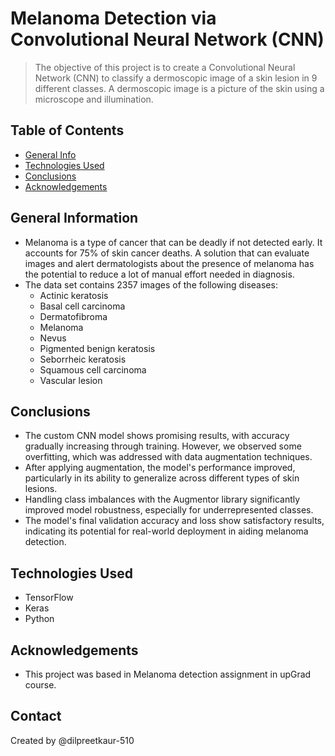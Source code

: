 # Melanoma Detection via Convolutional Neural Network (CNN)
> The objective of this project is to create a Convolutional Neural Network (CNN) to classify a dermoscopic image of a skin lesion in 9 different classes. A dermoscopic image is a picture of the skin using a microscope and illumination.


## Table of Contents
* [General Info](#general-information)
* [Technologies Used](#technologies-used)
* [Conclusions](#conclusions)
* [Acknowledgements](#acknowledgements)

<!-- You can include any other section that is pertinent to your problem -->

## General Information
- Melanoma is a type of cancer that can be deadly if not detected early. It accounts for 75% of skin cancer deaths. A solution that can evaluate images and alert dermatologists about the presence of melanoma has the potential to reduce a lot of manual effort needed in diagnosis.
- The data set contains 2357 images of the following diseases:
    * Actinic keratosis
    * Basal cell carcinoma
    * Dermatofibroma
    * Melanoma
    * Nevus
    * Pigmented benign keratosis
    * Seborrheic keratosis
    * Squamous cell carcinoma
    * Vascular lesion

<!-- You don't have to answer all the questions - just the ones relevant to your project. -->

## Conclusions
- The custom CNN model shows promising results, with accuracy gradually increasing through training. However, we observed some overfitting, which was addressed with data augmentation   techniques.
- After applying augmentation, the model's performance improved, particularly in its ability to generalize across different types of skin lesions.
- Handling class imbalances with the Augmentor library significantly improved model robustness, especially for underrepresented classes.
- The model's final validation accuracy and loss show satisfactory results, indicating its potential for real-world deployment in aiding melanoma detection.

<!-- You don't have to answer all the questions - just the ones relevant to your project. -->


## Technologies Used
- TensorFlow
- Keras
- Python

<!-- As the libraries versions keep on changing, it is recommended to mention the version of library used in this project -->

## Acknowledgements
- This project was based in Melanoma detection assignment in upGrad course.

## Contact
Created by @dilpreetkaur-510

<!-- Optional -->
<!-- ## License -->
<!-- This project is open source and available under the [... License](). -->

<!-- You don't have to include all sections - just the one's relevant to your project -->